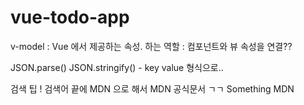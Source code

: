 # vue-todo-app


v-model : Vue 에서 제공하는 속성. 하는 역할 : 컴포넌트와 뷰 속성을 연결??


JSON.parse()
JSON.stringify() - key value 형식으로.. 

검색 팁 ! 검색어 끝에 MDN 으로 해서 MDN 공식문서 ㄱㄱ
Something MDN

